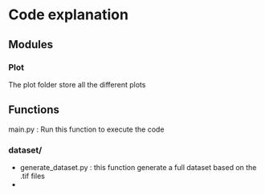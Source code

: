 # Code explanation

## Modules
### Plot
The plot folder store all the different plots

## Functions

main.py : Run this function to execute the code

### dataset/
- generate_dataset.py : this function generate a full dataset based on the .tif files
- 
